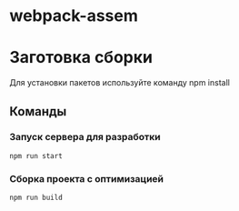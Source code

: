 # webpack-assem

# Заготовка сборки

Для установки пакетов используйте команду npm install

## Команды

### Запуск сервера для разработки
```shell
npm run start
```

### Сборка проекта с оптимизацией
```shell
npm run build
```